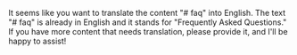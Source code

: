 It seems like you want to translate the content "# faq" into English. The text "# faq" is already in English and it stands for "Frequently Asked Questions." If you have more content that needs translation, please provide it, and I'll be happy to assist!